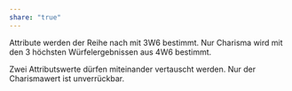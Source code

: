 ```yaml
---
share: "true"
---
```

Attribute werden der Reihe nach mit 3W6 bestimmt. Nur Charisma wird mit den 3 höchsten Würfelergebnissen aus 4W6 bestimmt. 

Zwei Attributswerte dürfen miteinander vertauscht werden. Nur der Charismawert ist unverrückbar.